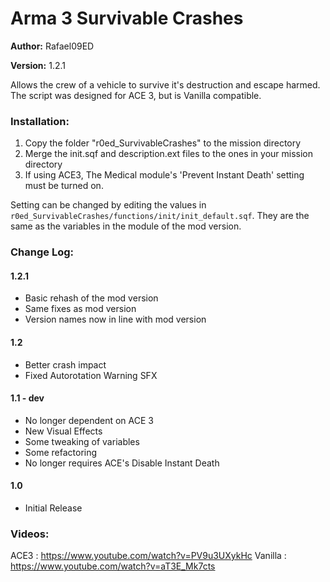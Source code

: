 # Arma 3 Survivable Crashes  

**Author:** Rafael09ED

**Version:** 1.2.1

Allows the crew of a vehicle to survive it's destruction and escape harmed. The script was designed for ACE 3, but is Vanilla compatible.

### Installation:

1. Copy the folder "r0ed_SurvivableCrashes" to the mission directory
2. Merge the init.sqf and description.ext files to the ones in your mission directory 
3. If using ACE3, The Medical module's 'Prevent Instant Death' setting must be turned on. 

Setting can be changed by editing the values in `r0ed_SurvivableCrashes/functions/init/init_default.sqf`. They are the same as the variables in the module of the mod version.

### Change Log: 

#### 1.2.1

- Basic rehash of the mod version
- Same fixes as mod version
- Version names now in line with mod version


#### 1.2
- Better crash impact
- Fixed Autorotation Warning SFX

#### 1.1 - dev
- No longer dependent on ACE 3
- New Visual Effects
- Some tweaking of variables
- Some refactoring
- No longer requires ACE's Disable Instant Death

#### 1.0
- Initial Release

### Videos:

ACE3 	: https://www.youtube.com/watch?v=PV9u3UXykHc
Vanilla	: https://www.youtube.com/watch?v=aT3E_Mk7cts
